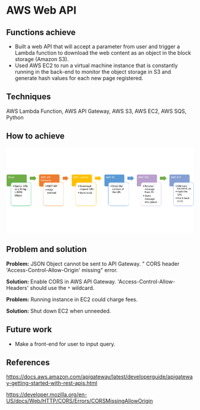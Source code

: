 # AWS Web API

## Functions achieve

* Built a web API that will accept a parameter from user and trigger a Lambda function to download the web content as an object in the block storage (Amazon S3).
* Used AWS EC2 to run a virtual machine instance that is constantly running in the back-end to monitor the object storage in S3 and generate hash values for each new page registered.

## Techniques

AWS Lambda Function, AWS API Gateway, AWS S3, AWS EC2, AWS SQS, Python

## How to achieve

![Image of architecture](https://github.com/YJZFlora/AWS-Web-API/blob/master/Architecture.png)

## Problem and solution

**Problem:**  JSON Object cannot be sent to API Gateway. " CORS header 'Access-Control-Allow-Origin' missing" error.

**Solution:**  Enable CORS in AWS API Gateway. 'Access-Control-Allow-Headers' should use the ```*``` wildcard.

**Problem:**  Running instance in EC2 could charge fees.

**Solution:**  Shut down EC2 when unneeded.

## Future work

* Make a front-end for user to input query.

## References

https://docs.aws.amazon.com/apigateway/latest/developerguide/apigateway-getting-started-with-rest-apis.html

https://developer.mozilla.org/en-US/docs/Web/HTTP/CORS/Errors/CORSMissingAllowOrigin
